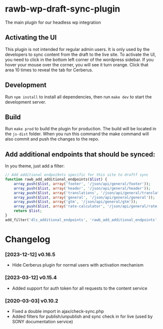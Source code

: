 # rawb-wp-draft-sync-plugin
The main plugin for our headless wp integration

## Activating the UI
This plugin is not intended for regular admin users. It is only used by the developers to sync content from the draft to the live site. To activate the UI, you need to click in the bottom left corner of the wordpress sidebar. If you hover your mouse over the corner, you will see it turn orange. Click that area 10 times to reveal the tab for Cerberus.

## Development
Run `npm install` to install all dependencies, then run `make dev` to start the development server. 

## Build
Run `make prod` to build the plugin for production. The build will be located in the `js-dist` folder.
When you run this command the make command will also commit and push the changes to the repo.


## Add additional endpoints that should be synced:

In you theme, just add a filter:

```php
// Add additional endpoi9nts specific for this site to draftf sync
function rawb_add_additional_endpoints($list) {
    array_push($list, array('footer', '/json/api/general/footer'));
    array_push($list, array('header', '/json/api/general/header'));
    array_push($list, array('translations', '/json/api/general/translations'));
    array_push($list, array('general', '/json/api/general/general'));
    array_push($list, array('gtm', '/json/api/general/gtm'));
    array_push($list, array('rate-calculator', '/json/api/general/rate-calculator'));
    return $list;
}
add_filter('dls_additional_endpoints', 'rawb_add_additional_endpoints', 10, 1);
```

# Changelog

### [2023-12-12] v0.16.5
* Hide Cerberus plugin for normal users with activation mechanism


### [2023-03-12] v0.15.4
* Added support for auth token for all requests to the content service

### [2020-03-03] v0.10.2
* Fixed a double import in ajax/check-sync.php
* Added filters for publish/unpublish and sync check in for live (used by SONY documentation service)
